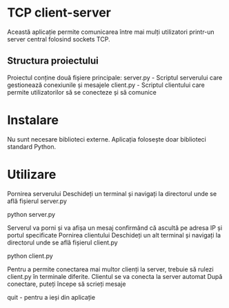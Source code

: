 # TCP client-server
Această aplicație permite comunicarea între mai mulți utilizatori printr-un server central folosind sockets TCP.

## Structura proiectului
Proiectul conține două fișiere principale:
server.py - Scriptul serverului care gestionează conexiunile și mesajele
client.py - Scriptul clientului care permite utilizatorilor să se conecteze și să comunice

# Instalare
Nu sunt necesare biblioteci externe. Aplicația folosește doar biblioteci standard Python.

# Utilizare
Pornirea serverului
Deschideți un terminal și navigați la directorul unde se află fișierul server.py

python server.py

Serverul va porni și va afișa un mesaj confirmând că ascultă pe adresa IP și portul specificate
Pornirea clientului
Deschideți un alt terminal și navigați la directorul unde se află fișierul client.py

python client.py

Pentru a permite conectarea mai multor clienți la server, trebuie să rulezi client.py în terminale diferite. 
Clientul se va conecta la server automat
După conectare, puteți începe să scrieți mesaje

quit - pentru a ieși din aplicație
